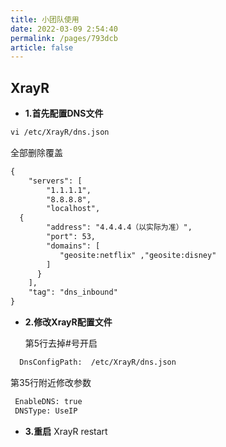 ```yaml
---
title: 小团队使用
date: 2022-03-09 2:54:40
permalink: /pages/793dcb
article: false
---
```

<Badge text="以下示例解锁DNS为4.4.4.4，实际使用以系统显示为准" type="error" vertical="middle"/>

## XrayR

- **1.首先配置DNS文件**
``` html 
vi /etc/XrayR/dns.json
``` 

  全部删除覆盖

``` html 
{
    "servers": [
        "1.1.1.1",
        "8.8.8.8",
        "localhost",
  {
        "address": "4.4.4.4（以实际为准）", 
        "port": 53,
        "domains": [
           "geosite:netflix" ,"geosite:disney"
        ]
      }
    ],
    "tag": "dns_inbound"
}
``` 

- **2.修改XrayR配置文件**

   第5行去掉#号开启
``` html 
  DnsConfigPath:  /etc/XrayR/dns.json
```

   第35行附近修改参数

``` html 
 EnableDNS: true 
 DNSType: UseIP
```

- **3.重启**
XrayR restart
